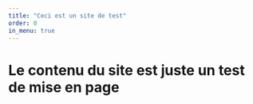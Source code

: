 ```yaml
---
title: "Ceci est un site de test"
order: 0
in_menu: true
---
```

# Le contenu du site est juste un test de mise en page 